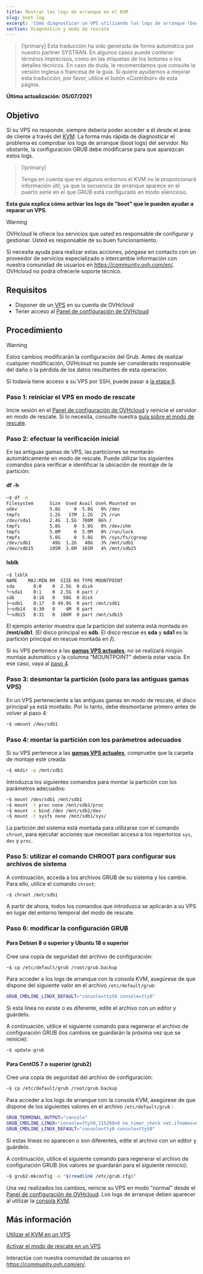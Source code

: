 ```yaml
---
title: Mostrar los logs de arranque en el KVM
slug: boot-log
excerpt: 'Cómo diagnosticar un VPS utilizando los logs de arranque (boot logs)'
section: Diagnóstico y modo de rescate
---
```


> [!primary]
> Esta traducción ha sido generada de forma automática por nuestro partner SYSTRAN. En algunos casos puede contener términos imprecisos, como en las etiquetas de los botones o los detalles técnicos. En caso de duda, le recomendamos que consulte la versión inglesa o francesa de la guía. Si quiere ayudarnos a mejorar esta traducción, por favor, utilice el botón «Contribuir» de esta página.
> 

**Última actualización: 05/07/2021**

## Objetivo

Si su VPS no responde, siempre debería poder acceder a él desde el área de cliente a través del [KVM](../utilizar_el_kvm_para_los_vps/). La forma más rápida de diagnosticar el problema es comprobar los logs de arranque (boot logs) del servidor. No obstante, la configuración GRUB debe modificarse para que aparezcan estos logs. 

> [!primary]
>
> Tenga en cuenta que en algunos entornos el KVM no le proporcionará información útil, ya que la secuencia de arranque aparece en el puerto serie en el que GRUB está configurado en modo silencioso.
>

**Esta guía explica cómo activar los logs de "boot" que le pueden ayudar a reparar un VPS.**

> [!warning]
> OVHcloud le ofrece los servicios que usted es responsable de configurar y gestionar. Usted es responsable de su buen funcionamiento.
>
>Si necesita ayuda para realizar estas acciones, póngase en contacto con un proveedor de servicios especializado o intercambie información con nuestra comunidad de usuarios en <https://community.ovh.com/en/>. OVHcloud no podrá ofrecerle soporte técnico.
>

## Requisitos

- Disponer de un [VPS](https://www.ovhcloud.com/es-es/vps/) en su cuenta de OVHcloud
- Tener acceso al [Panel de configuración de OVHcloud](https://www.ovh.com/auth/?action=gotomanager&from=https://www.ovh.es/&ovhSubsidiary=es)

## Procedimiento

> [!warning]
>
> Estos cambios modificarán la configuración del Grub. Antes de realizar cualquier modificación, OVHcloud no puede ser considerado responsable del daño o la pérdida de los datos resultantes de esta operación.
>

Si todavía tiene acceso a su VPS por SSH, puede pasar a [la etapa 6](#step6).

### Paso 1: reiniciar el VPS en modo de rescate

Inicie sesión en el [Panel de configuración de OVHcloud](https://www.ovh.com/auth/?action=gotomanager&from=https://www.ovh.es/&ovhSubsidiary=es) y reinicie el servidor en modo de rescate. Si lo necesita, consulte nuestra [guía sobre el modo de rescate](../rescue/).

### Paso 2: efectuar la verificación inicial

En las antiguas gamas de VPS, las particiones se montarán automáticamente en modo de rescate. Puede utilizar los siguientes comandos para verificar e identificar la ubicación de montaje de la partición:

#### **df -h**

```sh
~$ df -h
Filesystem      Size  Used Avail Use% Mounted on
udev            5.8G     0  5.8G   0% /dev
tmpfs           1.2G   17M  1.2G   2% /run
/dev/sda1       2.4G  1.5G  788M  66% /
tmpfs           5.8G     0  5.8G   0% /dev/shm
tmpfs           5.0M     0  5.0M   0% /run/lock
tmpfs           5.8G     0  5.8G   0% /sys/fs/cgroup
/dev/sdb1        49G  1.2G   48G   3% /mnt/sdb1
/dev/sdb15      105M  3.6M  101M   4% /mnt/sdb15
```

#### **lsblk**

```sh
~$ lsblk
NAME    MAJ:MIN RM  SIZE RO TYPE MOUNTPOINT
sda       8:0    0  2.5G  0 disk
└─sda1    8:1    0  2.5G  0 part /
sdb       8:16   0   50G  0 disk
├─sdb1    8:17   0 49.9G  0 part /mnt/sdb1
├─sdb14   8:30   0    4M  0 part
└─sdb15   8:31   0  106M  0 part /mnt/sdb15
```

El ejemplo anterior muestra que la partición del sistema está montada en **/mnt/sdb1**. (El disco principal es **sdb**. El disco rescue es **sda** y **sda1** es la partición principal en rescue montada en **/**).

Si su VPS pertenece a las [**gamas VPS actuales**](https://www.ovhcloud.com/es-es/vps/), no se realizará ningún montaje automático y la columna "MOUNTPOINT" debería estar vacía. En ese caso, vaya al [paso 4](#step4).

### Paso 3: desmontar la partición (solo para las antiguas gamas VPS)

En un VPS perteneciente a las antiguas gamas en modo de rescate, el disco principal ya está montado. Por lo tanto, debe desmontarse primero antes de volver al paso 4:

```sh
~$ umount /dev/sdb1
```

### Paso 4: montar la partición con los parámetros adecuados <a name="step4"></a>

Si su VPS pertenece a las [**gamas VPS actuales**](https://www.ovhcloud.com/es-es/vps/), compruebe que la carpeta de montaje esté creada:

```sh
~$ mkdir -p /mnt/sdb1
```

Introduzca los siguientes comandos para montar la partición con los parámetros adecuados:

```sh
~$ mount /dev/sdb1 /mnt/sdb1
~$ mount -t proc none /mnt/sdb1/proc
~$ mount -o bind /dev /mnt/sdb1/dev
~$ mount -t sysfs none /mnt/sdb1/sys/
```

La partición del sistema está montada para utilizarse con el comando `chroot`, para ejecutar acciones que necesitan acceso a los repertorios `sys`, `dev` y `proc`.

### Paso 5: utilizar el comando CHROOT para configurar sus archivos de sistema

A continuación, acceda a los archivos GRUB de su sistema y los cambie. Para ello, utilice el comando `chroot`:

```sh
~$ chroot /mnt/sdb1
```

A partir de ahora, todos los comandos que introduzca se aplicarán a su VPS en lugar del entorno temporal del modo de rescate.

### Paso 6: modificar la configuración GRUB <a name="step6"></a>

#### **Para Debian 8 o superior y Ubuntu 18 o superior**

Cree una copia de seguridad del archivo de configuración:

```sh
~$ cp /etc/default/grub /root/grub.backup
```

Para acceder a los logs de arranque con la consola KVM, asegúrese de que dispone del siguiente valor en el archivo `/etc/default/grub`:

```sh
GRUB_CMDLINE_LINUX_DEFAULT="console=ttyS0 console=tty0"
```

Si esta línea no existe o es diferente, edite el archivo con un editor y guárdelo.

A continuación, utilice el siguiente comando para regenerar el archivo de configuración GRUB (los cambios se guardarán la próxima vez que se reinicie):

```sh
~$ update-grub
```

#### **Para CentOS 7 o superior (grub2)**

Cree una copia de seguridad del archivo de configuración:

```sh
~$ cp /etc/default/grub /root/grub.backup
```

Para acceder a los logs de arranque con la consola KVM, asegúrese de que dispone de los siguientes valores en el archivo `/etc/default/grub` :

```sh
GRUB_TERMINAL_OUTPUT="console"
GRUB_CMDLINE_LINUX="console=ttyS0,115200n8 no_timer_check net.ifnames=0 crashkernel=auto rhgb"
GRUB_CMDLINE_LINUX_DEFAULT="console=tty0 console=ttyS0"
```

Si estas líneas no aparecen o son diferentes, edite el archivo con un editor y guárdelo.

A continuación, utilice el siguiente comando para regenerar el archivo de configuración GRUB (los valores se guardarán para el siguiente reinicio):

```sh
~$ grub2-mkconfig -o "$(readlink /etc/grub.cfg)"
```

Una vez realizados los cambios, reinicie su VPS en modo "normal" desde el [Panel de configuración de OVHcloud](https://www.ovh.com/auth/?action=gotomanager&from=https://www.ovh.es/&ovhSubsidiary=es). Los logs de arranque deben aparecer al utilizar la [consola KVM](../utilizar_el_kvm_para_los_vps/).

## Más información

[Utilizar el KVM en un VPS](../utilizar_el_kvm_para_los_vps/)

[Activar el modo de rescate en un VPS](../rescue/)

Interactúe con nuestra comunidad de usuarios en <https://community.ovh.com/en/>.

